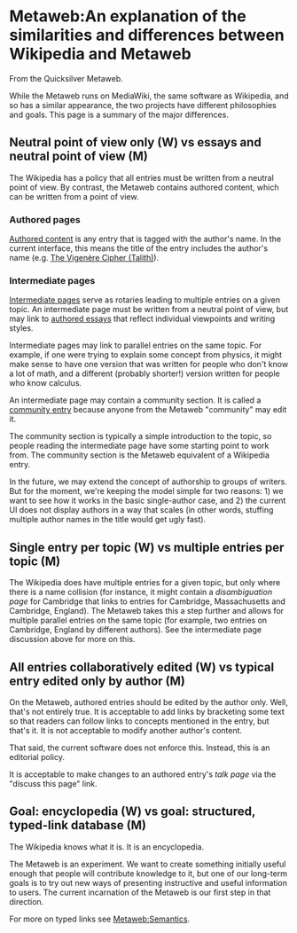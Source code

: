 
# Metaweb:An explanation of the similarities and differences between Wikipedia and Metaweb

From the Quicksilver Metaweb.

While the Metaweb runs on MediaWiki, the same software as Wikipedia, and so has a similar appearance, the two projects have different philosophies and goals. This page is a summary of the major differences.


## Neutral point of view only (W) vs essays and neutral point of view (M)


The Wikipedia has a policy that all entries must be written from a neutral point of view. By contrast, the Metaweb contains authored content, which can be written from a point of view. 

### Authored pages


[Authored content](/metaweb-authored-entries) is any entry that is tagged with the author's name. In the current interface, this means the title of the entry includes the author's name (e.g. [The Vigenère Cipher (Talith)](/the-vigenère-cipher-talith)).

### Intermediate pages


[Intermediate pages](/metaweb-intermediate-page) serve as rotaries leading to multiple entries on a given topic. An intermediate page must be written from a neutral point of view, but may link to [authored essays](/metaweb-authored-entries) that reflect individual viewpoints and writing styles. 

Intermediate pages may link to parallel entries on the same topic. For example, if one were trying to explain some concept from physics, it might make sense to have one version that was written for people who don't know a lot of math, and a different (probably shorter!) version written for people who know calculus.

An intermediate page may contain a community section. It is called a [community entry](/metaweb-community-entry) because anyone from the Metaweb "community" may edit it. 

The community section is typically a simple introduction to the topic, so people reading the intermediate page have some starting point to work from. The community section is the Metaweb equivalent of a Wikipedia entry.

In the future, we may extend the concept of authorship to groups of writers. But for the moment, we're keeping the model simple for two reasons: 1) we want to see how it works in the basic single-author case, and 2) the current UI does not display authors in a way that scales (in other words, stuffing multiple author names in the title would get ugly fast).

## Single entry per topic (W) vs multiple entries per topic (M)


The Wikipedia does have multiple entries for a given topic, but only where there is a name collision (for instance, it might contain a *disambiguation page* for Cambridge that links to entries for Cambridge, Massachusetts and Cambridge, England). The Metaweb takes this a step further and allows for multiple parallel entries on the same topic (for example, two entries on Cambridge, England by different authors). See the intermediate page discussion above for more on this.

## All entries collaboratively edited (W) vs typical entry edited only by author (M)


On the Metaweb, authored entries should be edited by the author only. Well, that's not entirely true. It is acceptable to add links by bracketing some text so that readers can follow links to concepts mentioned in the entry, but that's it. It is not acceptable to modify another author's content.

That said, the current software does not enforce this. Instead, this is an editorial policy.

It is acceptable to make changes to an authored entry's *talk page* via the "discuss this page" link.

## Goal: encyclopedia (W) vs goal: structured, typed-link database (M)


The Wikipedia knows what it is. It is an encyclopedia. 

The Metaweb is an experiment. We want to create something initially useful enough that people will contribute knowledge to it, but one of our long-term goals is to try out new ways of presenting instructive and useful information to users. The current incarnation of the Metaweb is our first step in that direction. 

For more on typed links see [Metaweb:Semantics](/metaweb-semantics).
